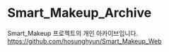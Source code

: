 # Smart_Makeup_Archive
Smart_Makeup 프로젝트의 개인 아카이브입니다.
https://github.com/hosunghyun/Smart_Makeup_Web
